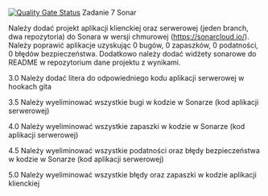 [![Quality Gate Status](https://sonarcloud.io/api/project_badges/measure?project=ArkoJano_ebiznes-backend-app-for-sonar&metric=alert_status)](https://sonarcloud.io/summary/new_code?id=ArkoJano_ebiznes-backend-app-for-sonar)
Zadanie 7 Sonar

Należy dodać projekt aplikacji klienckiej oraz serwerowej (jeden branch, dwa repozytoria) do Sonara w wersji chmurowej (https://sonarcloud.io/). Należy poprawić aplikacje uzyskując 0 bugów, 0 zapaszków, 0 podatności, 0 błędów bezpieczeństwa. Dodatkowo należy dodać widżety sonarowe do README w repozytorium dane projektu z wynikami.

3.0 Należy dodać litera do odpowiedniego kodu aplikacji serwerowej w hookach gita

3.5 Należy wyeliminować wszystkie bugi w kodzie w Sonarze (kod aplikacji serwerowej)

4.0 Należy wyeliminować wszystkie zapaszki w kodzie w Sonarze (kod aplikacji serwerowej)

4.5 Należy wyeliminować wszystkie podatności oraz błędy bezpieczeństwa w kodzie w Sonarze (kod aplikacji serwerowej)

5.0 Należy wyeliminować wszystkie błędy oraz zapaszki w kodzie aplikacji klienckiej
